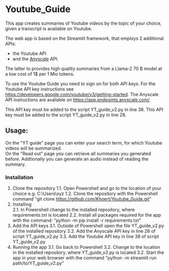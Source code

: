 # Youtube_Guide
This app creates summaries of Youtube videos by the topic of your choice, given a transcript is available on Youtube. 

The web app is based on the Streamlit framework, that employs 2 additional APIs: 
- the Youtube API
- and the [Anyscale](https://www.anyscale.com/) API. 

The latter to provides high quality summaries from a Llama-2 70 B model at a low cost of 1$ per 1 Mio tokens.  

To use the Youtube Guide you need to sign on for both API keys. 
For the Youtube API key instructions see https://developers.google.com/youtube/v3/getting-started. 
The Anyscale API instructions are available on https://app.endpoints.anyscale.com/. 


This API key must be added to the script YT_guide_v2.py in line 38. 
This API key must be added to the script YT_guide_v2.py in line 28. 

## Usage:
On the "YT guide" page you can enter your search term, for which Youtube videos will be summarized.  
On the "Read out" page you can retrieve all summaries you generated before. Addtionally you can generate an audio instead of reading the summary. 


### Installation
1. Clone the repository 
   1.1. Open Powershell and go to the location of your choice e.g. C:\Users\xyz
   1.2. Clone the repository with the Powershell command "git clone https://github.com/Khoert/Youtube_Guide.git"
2. Installing   
   2.1. In Powershell change to the installed repository, where requirements.txt is located
   2.2. Install all packages required for the app with the command: "python -m pip install -r requirements.txt"
3. Add the API keys
   3.1. Outside of Powershell open the file YT_guide_v2.py of the installed repository
   3.2. Add the Anyscale API key in line 28 of  script YT_guide_v2.py
   3.3. Add the Youtube API key in line 38 of  script YT_guide_v2.py       
4. Running the app
   3.1. Go back to Powershell
   3.2. Change to the location in the installed repository, where YT_guide_v2.py is located
   3.2. Start the app in your web browser with the command "python -m streamlit run path/to/YT_guide_v2.py"
